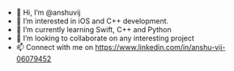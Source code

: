 - 👋 Hi, I’m @anshuvij
- 👀 I’m interested in iOS and C++ development.
- 🌱 I’m currently learning Swift, C++ and Python
- 💞️ I’m looking to collaborate on any interesting project
- 📫 Connect with me on https://www.linkedin.com/in/anshu-vij-06079452

<!---
anshuvij/anshuvij is a ✨ special ✨ repository because its `README.md` (this file) appears on your GitHub profile.
You can click the Preview link to take a look at your changes.
--->
